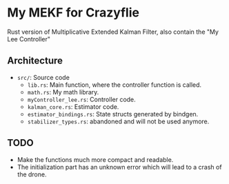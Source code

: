 # My MEKF for Crazyflie

Rust version of Multiplicative Extended Kalman Filter, also contain the "My Lee Controller"

## Architecture
- `src/`: Source code
  - `lib.rs`: Main function, where the controller function is called.
  - `math.rs`: My math library.
  - `myController_lee.rs`: Controller code.
  - `kalman_core.rs`: Estimator code.
  - `estimator_bindings.rs`: State structs generated by bindgen.
  - `stabilizer_types.rs`: abandoned and will not be used anymore.
  
  
## TODO
- Make the functions much more compact and readable.
- The initialization part has an unknown error which will lead to a crash of the drone.
